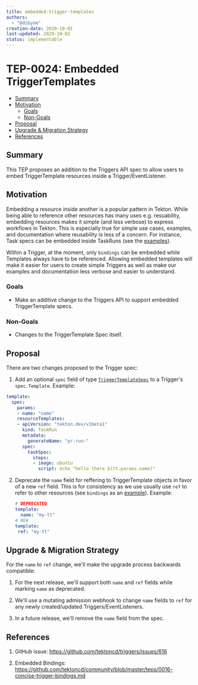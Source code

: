 ```yaml
---
title: embedded-trigger-templates
authors:
  - "@dibyom"
creation-date: 2020-10-01
last-updated: 2020-10-01
status: implementable
---
```


# TEP-0024: Embedded TriggerTemplates

<!-- toc -->
- [Summary](#summary)
- [Motivation](#motivation)
  - [Goals](#goals)
  - [Non-Goals](#non-goals)
- [Proposal](#proposal)
- [Upgrade &amp; Migration Strategy](#upgrade--migration-strategy)
- [References](#references)
<!-- /toc -->

## Summary

This TEP proposes an addition to the Triggers API spec to allow users to embed
TriggerTemplate resources inside a Trigger/EventListener.


## Motivation

Embedding a resource inside another is a popular pattern in Tekton. While being
able to reference other resources has many uses e.g. resuability, embedding
resources makes it simple (and less verbose) to express workflows in Tekton.
This is especially true for simple use cases, examples, and documentation where
reusability is less of a concern. For instance, Task specs can be embedded
inside TaskRuns (see the
[examples](https://github.com/tektoncd/pipeline/tree/master/examples/v1beta1/taskruns)).

Within a Trigger, at the moment, only `bindings` can be embedded while Templates
always have to be referenced. Allowing embedded templates will make it easier
for users to create simple Triggers as well as make our examples and
documentation less verbose and easier to understand.

### Goals

* Make an additive change to the Triggers API to support embedded
  TriggerTemplate specs.

### Non-Goals

* Changes to the TriggerTemplate Spec itself.

## Proposal

There are two changes proposed to the Trigger spec:

1. Add an optional `spec` field of type
   [`TriggerTemplateSpec`](https://godoc.org/github.com/tektoncd/triggers/pkg/apis/triggers/v1alpha1#TriggerTemplateSpec)
   to a Trigger's `spec.Template`. Example: 
  ```yaml
  template:
    spec: 
      params:
      - name: "name"
      resourceTemplates:
      - apiVersion: "tekton.dev/v1beta1"
        kind: TaskRun
        metadata:
          generateName: "pr-run-"
        spec:
          taskSpec:
            steps:
            - image: ubuntu
              script: echo "hello there $(tt.params.name)"
  ```

2. Deprecate the `name` field for reffering to TriggerTemplate objects in favor
   of a new `ref` field. This is for consistency as we use usually use `ref` to
   refer to other resources (see `bindings` as an
   [example](https://github.com/tektoncd/community/blob/master/teps/0016-concise-trigger-bindings.md#proposal)).
   Example:
   ```yaml
   # DEPRECATED
   template:
     name: "my-tt"
   # NEW
   template:
    ref: "my-tt"
   ```

## Upgrade & Migration Strategy 

For the `name` to `ref` change, we'll make the upgrade process backwards
compatible:

1. For the next release, we'll support both `name` and `ref` fields while
   marking `name` as deprecated.

1. We'll use a mutating admission webhook to change `name` fields to `ref` for
   any newly created/updated Triggers/EventListeners.

1. In a future release, we'll remove the `name` field from the spec.

## References 

1. GitHub issue: https://github.com/tektoncd/triggers/issues/616

1. Embedded Bindings: https://github.com/tektoncd/community/blob/master/teps/0016-concise-trigger-bindings.md
